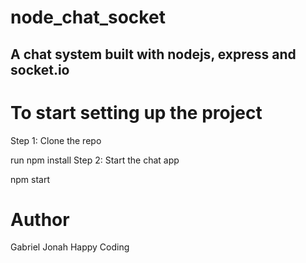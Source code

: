# node_chat_socket
## A chat system built with nodejs, express and socket.io

# To start setting up the project
Step 1: Clone the repo

run npm install
Step 2: Start the chat app


npm start
# Author
Gabriel Jonah
Happy Coding
